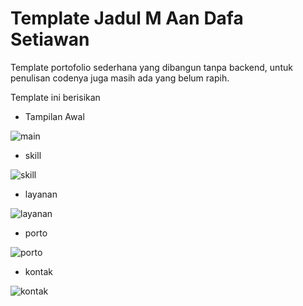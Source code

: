 # Template Jadul M Aan Dafa Setiawan

Template portofolio sederhana yang dibangun tanpa backend, untuk penulisan codenya juga masih ada yang belum rapih.

Template ini berisikan
- Tampilan Awal

![main](https://user-images.githubusercontent.com/29545421/126059855-8e3b5930-40d7-49b0-ab45-259c047cc9f3.PNG)

- skill

![skill](https://user-images.githubusercontent.com/29545421/126059863-d9f6a9bd-9cf4-4b1b-b49d-bd151a69ff05.PNG)

- layanan

![layanan](https://user-images.githubusercontent.com/29545421/126059872-56ab0d2e-237e-4662-802a-d78380f016e6.PNG)

- porto

![porto](https://user-images.githubusercontent.com/29545421/126059883-28870254-34f9-4871-93e1-f060f972a4e7.PNG)

- kontak

![kontak](https://user-images.githubusercontent.com/29545421/126059889-d14116cc-aded-4b54-8638-97ded92daf5a.PNG)


